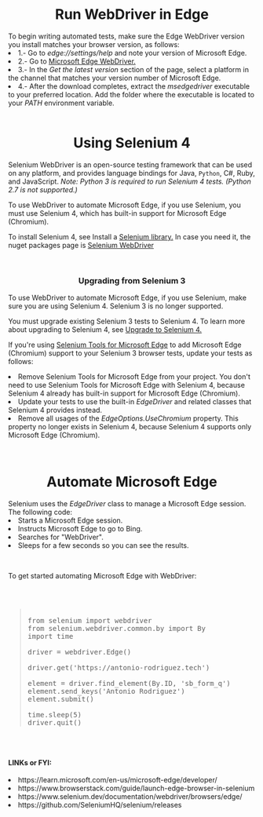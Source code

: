 <h1 align="center"> Run WebDriver in Edge </h1>
To begin writing automated tests, make sure the Edge WebDriver version you install matches your browser version, as follows:
<li> 1.- Go to <i>edge://settings/help</i> and note your version of Microsoft Edge. </li>
<li> 2.- Go to <a href="https://learn.microsoft.com/en-us/microsoft-edge/webdriver-chromium/?tabs=python#:~:text=Go%20to%20Microsoft%20Edge%20WebDriver."> Microsoft Edge WebDriver. </a></li>
<li> 3.- In the <i>Get the latest version</i> section of the page, select a platform in the channel that matches your version number of Microsoft Edge. </li>
<li> 4.- After the download completes, extract the <i>msedgedriver</i> executable to your preferred location. Add the folder where the executable is located to your <i>PATH</i> environment variable. </li>
&nbsp;
&nbsp;
<h1 align="center"> Using Selenium 4 </h1>

Selenium WebDriver is an open-source testing framework that can be used on any platform, and provides language bindings for Java, `Python`, C#, Ruby, and JavaScript. <i>Note: Python 3 is required to run Selenium 4 tests. (Python 2.7 is not supported.)</i>&nbsp;

To use WebDriver to automate Microsoft Edge, if you use Selenium, you must use Selenium 4, which has built-in support for Microsoft Edge (Chromium).&nbsp;

To install Selenium 4, see Install a <a href="https://www.selenium.dev/documentation/webdriver/getting_started/install_library/">Selenium library.</a> In case you need it, the nuget packages page is <a href="https://www.nuget.org/packages/Selenium.WebDriver">Selenium WebDriver</a>

&nbsp;
&nbsp;

<h3 align="center"> Upgrading from Selenium 3 </h1>
To use WebDriver to automate Microsoft Edge, if you use Selenium, make sure you are using Selenium 4. Selenium 3 is no longer supported.

You must upgrade existing Selenium 3 tests to Selenium 4. To learn more about upgrading to Selenium 4, see <a href="https://www.selenium.dev/documentation/webdriver/getting_started/upgrade_to_selenium_4/">Upgrade to Selenium 4.</a>

If you're using <a href="https://github.com/microsoft/edge-selenium-tools">Selenium Tools for Microsoft Edge</a> to add Microsoft Edge (Chromium) support to your Selenium 3 browser tests, update your tests as follows:

<li> Remove Selenium Tools for Microsoft Edge from your project. You don't need to use Selenium Tools for Microsoft Edge with Selenium 4, because Selenium 4 already has built-in support for Microsoft Edge (Chromium).</li>
<li> Update your tests to use the built-in <i>EdgeDriver</i> and related classes that Selenium 4 provides instead.</li>
<li> Remove all usages of the <i>EdgeOptions.UseChromium</i> property. This property no longer exists in Selenium 4, because Selenium 4 supports only Microsoft Edge (Chromium).</li>

&nbsp;
&nbsp;
<h1 align="center"> Automate Microsoft Edge </h1>
Selenium uses the <i>EdgeDriver</i> class to manage a Microsoft Edge session. The following code:

<li>Starts a Microsoft Edge session.</li>
<li>Instructs Microsoft Edge to go to Bing.</li>
<li>Searches for "WebDriver".</li>
<li>Sleeps for a few seconds so you can see the results.</li>

&nbsp;

To get started automating Microsoft Edge with WebDriver:

&nbsp;
<pre><blockquote>
from selenium import webdriver
from selenium.webdriver.common.by import By
import time

driver = webdriver.Edge()

driver.get('https://antonio-rodriguez.tech')

element = driver.find_element(By.ID, 'sb_form_q')
element.send_keys('Antonio Rodriguez')
element.submit()

time.sleep(5)
driver.quit()
</blockquote></pre>

&nbsp;
<h4 align="left">LINKs or FYI:</h4>
<li>https://learn.microsoft.com/en-us/microsoft-edge/developer/</i>
<li>https://www.browserstack.com/guide/launch-edge-browser-in-selenium</li>
<li>https://www.selenium.dev/documentation/webdriver/browsers/edge/</li>
<li>https://github.com/SeleniumHQ/selenium/releases</li>